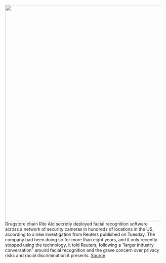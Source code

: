 <img src='https://cdn.vox-cdn.com/thumbor/h-TMvq6U_O5eOuzTjDaT_8CQHEs=/0x0:2040x1360/1200x800/filters:focal(857x517:1183x843)/cdn.vox-cdn.com/uploads/chorus_image/image/67121837/acastro_180730_1777_facial_recognition_0003.0.jpg' width='700px' /><br/>
Drugstore chain Rite Aid secretly deployed facial recognition software across a network of security cameras in hundreds of locations in the US, according to a new investigation from Reuters published on Tuesday. The company had been doing so for more than eight years, and it only recently stopped using the technology, it told Reuters, following a “larger industry conversation” around facial recognition and the grave concern over privacy risks and racial discrimination it presents.
<a href='https://www.theverge.com/2020/7/28/21345185/rite-aid-facial-recognition-surveillance-spying'> Source <a/>